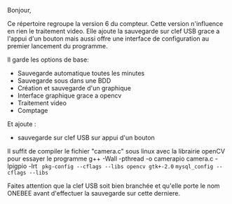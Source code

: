 Bonjour,

Ce répertoire regroupe la version 6 du compteur. Cette version n'influence en rien le traitement video. Elle ajoute la sauvegarde sur clef USB grace a l'appui d'un bouton mais aussi offre une interface de configuration au premier lancement du programme.

Il garde les options de base:

  - Sauvegarde automatique toutes les minutes
  - Sauvegarde sous dans une BDD
  - Création et sauvegarde d'un graphique
  - Interface graphique grace a opencv
  - Traitement video
  - Comptage
  
  
Et ajoute :

  - sauvegarde sur clef USB sur appui d'un bouton

Il suffit de compiler le fichier "camera.c" sous linux avec la librairie openCV pour essayer le programme 
g++ -Wall -pthread -o camerapio camera.c -lpigpio -lrt ` pkg-config --cflags --libs opencv gtk+-2.0` `mysql_config --cflags --libs` 

Faites attention que la clef USB soit bien branchée et qu'elle porte le nom ONEBEE avant d'effectuer la sauvegarde sur cette derniere. 
